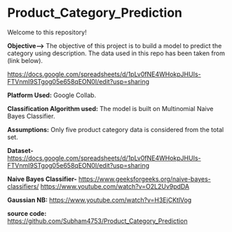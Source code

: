 # Product_Category_Prediction

Welcome to this repository! 

**Objective-->** The objective of this project is to build a model to predict the category using description.
The data used in this repo has been taken from (link below).

https://docs.google.com/spreadsheets/d/1pLv0fNE4WHokpJHUIs-FTVnmI9STgog05e658qEON0I/edit?usp=sharing

**Platform Used:** Google Collab.

**Classification Algorithm used:** The model is built on Multinomial Naive Bayes Classifier.

**Assumptions:** Only five product category data is considered from the total set.

**Dataset-** https://docs.google.com/spreadsheets/d/1pLv0fNE4WHokpJHUIs-FTVnmI9STgog05e658qEON0I/edit?usp=sharing

**Naive Bayes Classifier-** https://www.geeksforgeeks.org/naive-bayes-classifiers/
https://www.youtube.com/watch?v=O2L2Uv9pdDA

**Gaussian NB:** https://www.youtube.com/watch?v=H3EjCKtlVog

**source code:** https://github.com/Subham4753/Product_Category_Prediction


    

    





